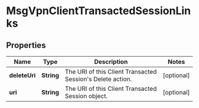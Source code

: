 
# MsgVpnClientTransactedSessionLinks

## Properties
Name | Type | Description | Notes
------------ | ------------- | ------------- | -------------
**deleteUri** | **String** | The URI of this Client Transacted Session&#39;s Delete action. |  [optional]
**uri** | **String** | The URI of this Client Transacted Session object. |  [optional]



